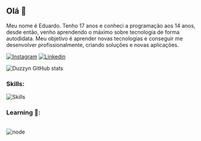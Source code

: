 ## Olá 👋

Meu nome é Eduardo. Tenho 17 anos e conheci a programação aos 14 anos, desde então, venho aprendendo o máximo sobre tecnologia de forma autodidata. Meu objetivo é aprender novas tecnologias e conseguir me desenvolver profissionalmente, criando soluções e novas aplicações.

[![Instagram](https://img.shields.io/badge/Instagram-E4405F?style=for-the-badge&logo=instagram&logoColor=white)](https://www.instagram.com/sevla.odraude/)
[![Linkedin](https://img.shields.io/badge/LinkedIn-0077B5?style=for-the-badge&logo=linkedin&logoColor=white)](https://www.linkedin.com/in/eduardo-alves-451156259/)


![Duzzyn GitHub stats](https://github-readme-stats.vercel.app/api?username=Duzzyn1&show_icons=true&theme=dracula)

### Skills:

![Skills](https://skillicons.dev/icons?i=nodejs,js,html,css,bootstrap,mongodb,express&theme=dark)

### Learning 🚀:

<div style="display: inline_block"><br/>
    <img align="center" alt="node" src="https://img.shields.io/badge/node.js-6DA55F?style=for-the-badge&logo=node.js&logoColor=white" />
</div><br/>


